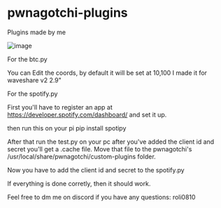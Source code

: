 # pwnagotchi-plugins
Plugins made by me

![image](https://github.com/user-attachments/assets/24b0e751-113d-4de0-8b17-1e563294f2e5)

For the btc.py

You can Edit the coords, by default it will be set at 10,100
I made it for waveshare v2 2.9"

For the spotify.py

First you'll have to register an app at https://developer.spotify.com/dashboard/
and set it up.

then run this on your pi
pip install spotipy

After that run the test.py on your pc after you've added the client id and secret
you'll get a .cache file. Move that file to the pwnagotchi's /usr/local/share/pwnagotchi/custom-plugins folder.

Now you have to add the client id and secret to the spotify.py

If everything is done corretly, then it should work.

Feel free to dm me on discord if you have any questions: roli0810
